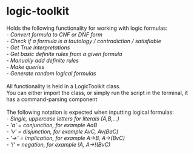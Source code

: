 # logic-toolkit
Holds the following functionality for working with logic formulas:<br><i>
    - Convert formula to CNF or DNF form<br>
    - Check if a formula is a tautology / contradiction / satisfiable<br>
    - Get True interpretations<br>
    - Get basic definite rules from a given formula<br>
    - Manually add definite rules<br>
    - Make queries<br>
    - Generate random logical formulas<br></i>
<br>
All functionality is held in a LogicToolkit class.<br>
You can either import the class, or simply run the script in the terminal, it has a command-parsing component<br>
<br>
The following notation is expected when inputting logical formulas:<br><i>
    - Single, uppercase letters for literals (A,B,...)<br>
    - 'a'  = conjunction, for example AaB<br>
    - 'v'  = disjunction, for example AvC, Av(BaC)<br>
    - '->' = implication, for example A->B, A->(BvC)<br>
    - '!'  = negation, for example !A, A->!(BvC)<br></i>
